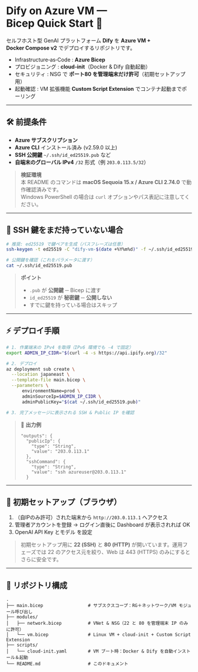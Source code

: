 # Dify on Azure VM — **Bicep Quick Start** 🚀

セルフホスト型 GenAI プラットフォーム **Dify** を **Azure VM + Docker Compose v2** でデプロイするリポジトリです。

- Infrastructure‑as‑Code : **Azure Bicep**
- プロビジョニング : **cloud‑init**（Docker & Dify 自動起動）
- セキュリティ : NSG で **ポート80 を管理端末だけ許可**（初期セットアップ用）
- 起動確認 : VM 拡張機能 **Custom Script Extension** でコンテナ起動までポーリング

---

## 🛠️ 前提条件

- **Azure サブスクリプション**
- **Azure CLI** インストール済み (v2.59.0 以上)
- **SSH 公開鍵** `~/.ssh/id_ed25519.pub` など
- **自端末のグローバル IPv4** `/32` 形式（例 `203.0.113.5/32`）

> **検証環境**  
> 本 README のコマンドは **macOS Sequoia 15.x / Azure CLI 2.74.0** で動作確認済みです。    
> Windows PowerShell の場合は `curl` オプションやパス表記に注意してください。

---

## 🔑 SSH 鍵をまだ持っていない場合

```bash
# 推奨: ed25519 で鍵ペアを生成（パスフレーズは任意）
ssh-keygen -t ed25519 -C "dify-vm-$(date +%Y%m%d)" -f ~/.ssh/id_ed25519_dify

# 公開鍵を確認（これをパラメータに渡す）
cat ~/.ssh/id_ed25519.pub
```

> **ポイント**  
> - `.pub` が **公開鍵** ‑‑ Bicep に渡す  
> - `id_ed25519` が **秘密鍵** ‑‑ **公開しない**  
> - すでに鍵を持っている場合はスキップ

---

## ⚡ デプロイ手順

```bash
# 1. 作業端末の IPv4 を取得（IPv6 環境でも -4 で固定）
export ADMIN_IP_CIDR="$(curl -4 -s https://api.ipify.org)/32"

# 2. デプロイ
az deployment sub create \
  --location japaneast \
  --template-file main.bicep \
  --parameters \
      environmentName=prod \
      adminSourceIp=$ADMIN_IP_CIDR \
      adminPublicKey="$(cat ~/.ssh/id_ed25519.pub)"

# 3. 完了メッセージに表示される SSH & Public IP を確認
```
> 📝 **出力例**
> ```text
> "outputs": {
>   "publicIp": {
>     "type": "String",
>     "value": "203.0.113.1"
>   },
>   "sshCommand": {
>     "type": "String",
>     "value": "ssh azureuser@203.0.113.1"
>   }
> ```

---

## 🐳 初期セットアップ（ブラウザ）

1. （自IPのみ許可）された端末から `http://203.0.113.1` へアクセス
2. 管理者アカウントを登録 → ログイン直後に Dashboard が表示されれば OK
3. OpenAI API Key とモデル を設定

> 初期セットアップ用に **22 (SSH)** と **80 (HTTP)** が開いています。運用フェーズでは 22 のアクセス元を絞り、Web は 443 (HTTPS) のみにするとさらに安全です。

---

## 📂 リポジトリ構成

```
.
├── main.bicep                 # サブスクスコープ：RG＋ネットワーク/VM モジュール呼び出し
├── modules/
│   ├── network.bicep          # VNet & NSG（22 と 80 を管理端末 IP のみに許可）
│   └── vm.bicep               # Linux VM + cloud-init + Custom Script Extension
├── scripts/
│   └── cloud-init.yaml        # VM ブート時：Docker & Dify を自動インストール＆起動
└── README.md                  # このドキュメント
```